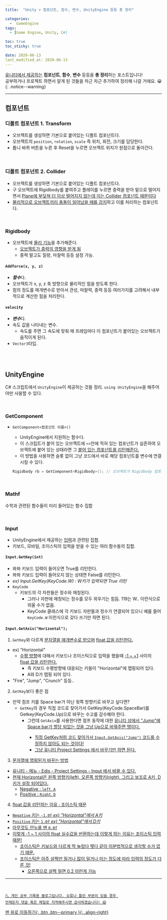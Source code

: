 ```yaml
---
title:  "Unity > 컴포넌트, 함수, 변수, UnityEngine 등등 총 정리" 

categories:
  -  GameEngine
tags:
  - [Game Engine, Unity, C#]

toc: true
toc_sticky: true

date: 2020-06-13
last_modified_at: 2020-06-13
---
```


<u>유니티에서 제공하는</u> **컴포넌트**, **함수**, **변수** 등등을 **총 정리**하는 포스트입니다!  
공부하거나 프로젝트 하면서 알게 된 것들을 차근 차근 추가하여 정리해 나갈 거에요. 😀
{: .notice--warning}

***

## 컴포넌트

### 디폴트 컴포넌트 1. Transform
- 오브젝트를 생성하면 기본으로 붙어있는 디폴트 컴포넌트다.
- 오브젝트의 `position`, `rotation`, `scale` 즉 위치, 회전, 크기를 담당한다. 
- 톱니 바퀴 버튼을 누른 후 Reset을 누르면 오브젝트 위치가 원점으로 돌아간다.

<br>

### 디폴트 컴포넌트 2. Collider
- 오브젝트를 생성하면 기본으로 붙어있는 디폴트 컴포넌트다.
- 구 오브젝트에 Rigidbody를 붙여주고 플레이를 누르면 중력을 받아 밑으로 떨어지면서 <u>Plane에 부딪쳐 더 이상 떨어지지 않는데 이는 Collider 컴포넌트 때문이다</u>
- <u>물리적으로 오브젝트끼리 충돌이 일어났을 때를 감지</u>하고 이를 처리하는 컴포넌트다.

<br>

### Rigidbody
- 오브젝트에 <u>물리 기능</u>을 추가해준다.
  - <u>오브젝트가 중력의 영향을 받게 됨</u>
  - 중력 말고도 질량, 마찰력 등등 설정 가능.

#### `Addforce(x, y, z)`
- ***함수***다.
- 오브젝트가 x, y, z 축 방향으로 물리적인 힘을 받도록 한다. 
- 힘의 정도를 매개변수로 받아서 관성, 마찰력, 중력 등등 여러가지를 고려해서 내부적으로 계산한 힘을 처리한다.

#### `velocity`
- ***변수***다.
- 속도 값을 나타내는 변수.
  - 속도를 주면 그 속도에 맞춰 매 프레임마다 이 컴포넌트가 붙어있는 오브젝트가 움직이게 된다.
- `Vector3`타입.

<br>
<br>

## UnityEngine
C# 스크립트에서 `UnityEngine`이 제공하는 것들 정리. `using UnityEngine`을 해주어야만 사용할 수 있다.

<br>

### GetComponent
- `GetComponent<컴포넌트 이름>()`
  - UnityEngine에서 지원하는 함수다.
  - 이 스크립트가 붙어 있는 오브젝트에 `<>`안에 적혀 있는 컴포넌트가 실존하여 오브젝트에 붙어 있는 상태라면 그 <u>붙어 있는 컴포넌트를 리턴해준다.</u>
  - 이 방법을 사용하면 슬롯 없이 그냥 코드에서 바로 해당 컴포넌트를 변수에 연결시킬 수 있다.

  ```c#
  Rigidbody rb = GetComponent<Rigidbody>(); // 오브젝트가 Rigidbody 컴포넌트를 갖고 있다면 그 컴포넌트를 이제 rb 변수가 참조하게 된다.
  ```

<br>

### Mathf
수학과 관련된 함수들이 미리 들어있는 함수 집합

<br>

### Input
- UnityEngine에서 제공하는 <u>입력</u>과 관련된 집합.
- 키보드, 모바일, 조이스틱의 입력을 받을 수 있는 여러 함수들의 집합.

#### `Input.GetKey(int)`
- 뫄뫄 키보드 입력이 들어오면 True를 리턴한다. 
- 뫄뫄 키보드 입력이 들어오지 않는 상태면 False를 리턴한다.
- *ex) Input.GetKey(KeyCode.W) : W키가 입력되면 True 리턴*
- `KeyCode`
  - 키보드의 각 자판들은 정수와 매칭된다.
    - 그러나 자판에 매칭되는 정수를 모두 외우기는 힘듬. 119는 W.. 이런식으로 외울 수가 없음.
    - KeyCode 클래스에 각 키보드 자판들과 정수가 연결되어 있으니 예를 들어 `KeyCode.W` 이런식으로 갖다 쓰기만 하면 된다. 

#### `Input.GetAxis("Horizontal");`
1. `GetKey`와 다르게 <u>문자열을 매개변수로 받으며</u> <u>float 값을 리턴한다.</u>
  - ex) "Horizontal"
    - <u>수평 방향</u>에 대해서 키보드나 조이스틱으로 입력을 했을때 <u>-1 ~ +1</u> 사이의 <u>float 값을 리턴한다.</u>
      - 즉 키보드 수평방향에 대응되는 키들이 "Horizontal"에 맵핑되어 있다.
      - A와 D가 맵핑 되어 있다.
  - "Fire", "Jump", "Crunch" 등등..
2. `GetKey`보다 좋은 점
  - 만약 점프 키를 Space bar가 아닌 윗쪽 방향키로 바꾸고 싶다면?
    - `GetKey`의 경우 직접 코드로 찾아가서 GetKey(KeyCode.SpaceBar)를 Getkey(KeyCode.Up)으로 바꾸는 수고를 감수해야 한다.
      - 그런데 `GetAxix`를 사용한다면 점프 동작에 대한 <u>유니티 상에서 "Jump"에 Space bar가 할당 되있는 것을 그냥 Up으로 바꿔주면 땡이다.
        - 직접 GetKey처럼 코드 찾아가서 `Input.GetAxis("Jump")` <u>코드를 수정하지 않아도 되는 것이다!</u>
        - 그냥 유니티 Project Settings 에서 바꾸기만 하면 된다.
3. 문자열에 맵핑된거 바꾸는 방법
  - 유니티 - 메뉴 - Edis - Project Settings - Input 에서 바꿀 수 있다.
  - 현재 Horizontal은 왼쪽 방향키(left), 오른쪽 방향키(right), 그리고 보조로 A키, D키가 설정 되어있다.
    - Negative : `left`, `A`
    - Positive : `Right`, `D`
4. float 값을 리턴하는 이유 : 조이스틱 때문
  - `Negative` 키는 `-1.0f`  *ex) "Horizontal"에서 A키*
  - `Positive` 키는 `1.0f`   *ex) "Horizontal"에서 D키*
  - 아무것도 안누를 땐 `0.0f`
  - 이렇게 -1 ~ 1 사이의 float 실수값을 반환하는데 이렇게 하는 이유는 <u>조이스틱 입력 때문!</u>
    - 조이스틱은 키보드와 다르게 딱 눌렀다 뗏다 같이 이분법적으로 생각할 수가 없기 때문.
    - 조이스틱은 아주 살짝만 밀거나 많이 밀거나 미는 정도에 따라 입력의 정도가 다른 것! 
      - 오른쪽으로 살짝 밀면 0.2 이런게 가능


***
<br>

    🌜 개인 공부 기록용 블로그입니다. 오류나 틀린 부분이 있을 경우 
    언제든지 댓글 혹은 메일로 지적해주시면 감사하겠습니다! 😄

[맨 위로 이동하기](#){: .btn .btn--primary }{: .align-right}